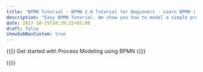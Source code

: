 ```yaml
---
title: "BPMN Tutorial - BPMN 2.0 Tutorial for Beginners - Learn BPMN | Camunda BPM"
description: "Easy BPMN Tutorial. We show you how to model a simple process using BPMN. Get additional free BPMN resources. From the authors of Real Life BPMN."
date: 2017-10-25T10:39:22+02:00
draft: false
showSubNavCustom: true
---
```


{{<highlight title="BPMN Tutorial" >}}
	Get started with Process Modeling using BPMN
{{</highlight>}}

{{<bpmn-tutorial >}}
